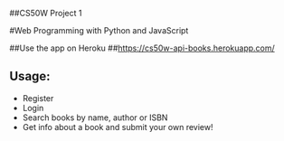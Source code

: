 ##CS50W Project 1

#Web Programming with Python and JavaScript

##Use the app on Heroku
##https://cs50w-api-books.herokuapp.com/

## Usage:

* Register
* Login
* Search books by name, author or ISBN
* Get info about a book and submit your own review!
